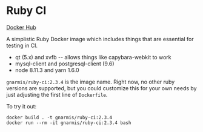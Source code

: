 # Ruby CI

[Docker Hub](https://hub.docker.com/r/gnarmis/ruby-ci/)

A simplistic Ruby Docker image which includes things that
are essential for testing in CI.

- qt (5.x) and xvfb -- allows things like capybara-webkit to work
- mysql-client and postgresql-client (9.6)
- node 8.11.3 and yarn 1.6.0

`gnarmis/ruby-ci:2.3.4` is the image name. Right now, no other
ruby versions are supported, but you could customize this for your own needs
by just adjusting the first line of `Dockerfile`.

To try it out:

    docker build . -t gnarmis/ruby-ci:2.3.4
    docker run --rm -it gnarmis/ruby-ci:2.3.4 bash
